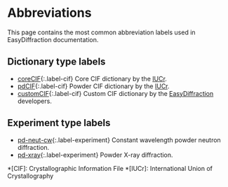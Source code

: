 [0]: #
[1]: https://www.iucr.org/resources/cif/dictionaries/browse/cif_core
[2]: https://www.iucr.org/resources/cif/dictionaries/browse/cif_pd

# Abbreviations

This page contains the most common abbreviation labels used in EasyDiffraction documentation.

## Dictionary type labels

* [coreCIF][1]{:.label-cif} Core CIF dictionary by the [IUCr](https://www.iucr.org).
* [pdCIF][2]{:.label-cif} Powder CIF dictionary by the [IUCr](https://www.iucr.org).
* [customCIF][0]{:.label-cif} Custom CIF dictionary by the [EasyDiffraction](https://easydiffraction.org) developers.

## Experiment type labels

* [pd-neut-cw][0]{:.label-experiment} Constant wavelength powder neutron diffraction.
* [pd-xray][0]{:.label-experiment} Powder X-ray diffraction.

<!-- Abbreviations -->

*[CIF]: Crystallographic Information File
*[IUCr]: International Union of Crystallography
